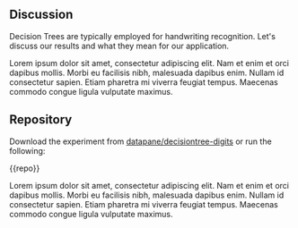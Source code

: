 ## Discussion

Decision Trees are typically employed for handwriting recognition. Let's discuss our results and what they mean for our application.

Lorem ipsum dolor sit amet, consectetur adipiscing elit. Nam et enim et orci dapibus mollis. Morbi eu facilisis nibh, malesuada dapibus enim. Nullam id consectetur sapien. Etiam pharetra mi viverra feugiat tempus. Maecenas commodo congue ligula vulputate maximus.


## Repository

Download the experiment from [datapane/decisiontree-digits](#)  or run the following:

{{repo}}

Lorem ipsum dolor sit amet, consectetur adipiscing elit. Nam et enim et orci dapibus mollis. Morbi eu facilisis nibh, malesuada dapibus enim. Nullam id consectetur sapien. Etiam pharetra mi viverra feugiat tempus. Maecenas commodo congue ligula vulputate maximus.